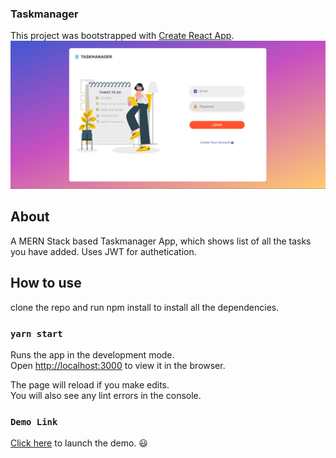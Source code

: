 ### Taskmanager

This project was bootstrapped with [Create React App](https://github.com/facebook/create-react-app).
![Design preview](./design/design-preview.PNG)

## About

A MERN Stack based Taskmanager App, which shows list of all the tasks you have added.
Uses JWT for authetication.

## How to use
 clone the repo and run npm install to install all the 
dependencies.

### `yarn start`

Runs the app in the development mode.<br />
Open [http://localhost:3000](http://localhost:3000) to view it in the browser.

The page will reload if you make edits.<br />
You will also see any lint errors in the console.

### `Demo Link `

 [Click here](https://task-manager04.netlify.app) to launch the demo. :smiley:

